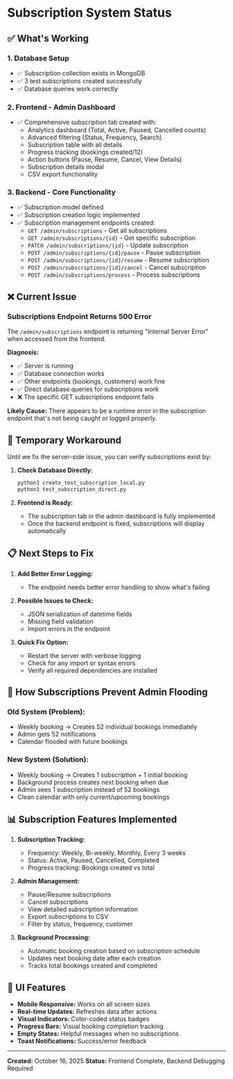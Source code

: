 # Subscription System Status

## ✅ What's Working

### 1. Database Setup
- ✅ Subscription collection exists in MongoDB
- ✅ 3 test subscriptions created successfully
- ✅ Database queries work correctly

### 2. Frontend - Admin Dashboard
- ✅ Comprehensive subscription tab created with:
  - Analytics dashboard (Total, Active, Paused, Cancelled counts)
  - Advanced filtering (Status, Frequency, Search)
  - Subscription table with all details
  - Progress tracking (bookings created/12)
  - Action buttons (Pause, Resume, Cancel, View Details)
  - Subscription details modal
  - CSV export functionality

### 3. Backend - Core Functionality
- ✅ Subscription model defined
- ✅ Subscription creation logic implemented
- ✅ Subscription management endpoints created:
  - `GET /admin/subscriptions` - Get all subscriptions
  - `GET /admin/subscriptions/{id}` - Get specific subscription
  - `PATCH /admin/subscriptions/{id}` - Update subscription
  - `POST /admin/subscriptions/{id}/pause` - Pause subscription
  - `POST /admin/subscriptions/{id}/resume` - Resume subscription
  - `POST /admin/subscriptions/{id}/cancel` - Cancel subscription
  - `POST /admin/subscriptions/process` - Process subscriptions

## ❌ Current Issue

### Subscriptions Endpoint Returns 500 Error
The `/admin/subscriptions` endpoint is returning "Internal Server Error" when accessed from the frontend.

**Diagnosis:**
- ✅ Server is running
- ✅ Database connection works
- ✅ Other endpoints (bookings, customers) work fine
- ✅ Direct database queries for subscriptions work
- ❌ The specific GET subscriptions endpoint fails

**Likely Cause:**
There appears to be a runtime error in the subscription endpoint that's not being caught or logged properly.

## 🔧 Temporary Workaround

Until we fix the server-side issue, you can verify subscriptions exist by:

1. **Check Database Directly:**
   ```bash
   python3 create_test_subscription_local.py
   python3 test_subscription_direct.py
   ```

2. **Frontend is Ready:**
   - The subscription tab in the admin dashboard is fully implemented
   - Once the backend endpoint is fixed, subscriptions will display automatically

## 📋 Next Steps to Fix

1. **Add Better Error Logging:**
   - The endpoint needs better error handling to show what's failing
   
2. **Possible Issues to Check:**
   - JSON serialization of datetime fields
   - Missing field validation
   - Import errors in the endpoint

3. **Quick Fix Option:**
   - Restart the server with verbose logging
   - Check for any import or syntax errors
   - Verify all required dependencies are installed

## 🎯 How Subscriptions Prevent Admin Flooding

### Old System (Problem):
- Weekly booking → Creates 52 individual bookings immediately
- Admin gets 52 notifications
- Calendar flooded with future bookings

### New System (Solution):
- Weekly booking → Creates 1 subscription + 1 initial booking
- Background process creates next booking when due
- Admin sees 1 subscription instead of 52 bookings
- Clean calendar with only current/upcoming bookings

## 📊 Subscription Features Implemented

1. **Subscription Tracking:**
   - Frequency: Weekly, Bi-weekly, Monthly, Every 3 weeks
   - Status: Active, Paused, Cancelled, Completed
   - Progress tracking: Bookings created vs total

2. **Admin Management:**
   - Pause/Resume subscriptions
   - Cancel subscriptions
   - View detailed subscription information
   - Export subscriptions to CSV
   - Filter by status, frequency, customer

3. **Background Processing:**
   - Automatic booking creation based on subscription schedule
   - Updates next booking date after each creation
   - Tracks total bookings created and completed

## 🎨 UI Features

- **Mobile Responsive:** Works on all screen sizes
- **Real-time Updates:** Refreshes data after actions
- **Visual Indicators:** Color-coded status badges
- **Progress Bars:** Visual booking completion tracking
- **Empty States:** Helpful messages when no subscriptions
- **Toast Notifications:** Success/error feedback

---

**Created:** October 16, 2025
**Status:** Frontend Complete, Backend Debugging Required

